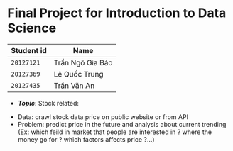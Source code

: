 # Final Project for Introduction to Data Science


 | **Student id** | **Name**             |
 | ---------- | ---------------- |
 | `20127121`   | Trần Ngô Gia Bảo |
 | `20127369`   | Lê Quốc Trung    |
 | `20127435`   | Trần Văn An      |
 
 
 
 + ***Topic***:
  Stock related:
  - Data: crawl stock data price on public website or from API
  - Problem: predict price in the future and analysis about current trending (Ex: which feild in market that people are interested in ? where the money go for ? which factors affects price ?...)
